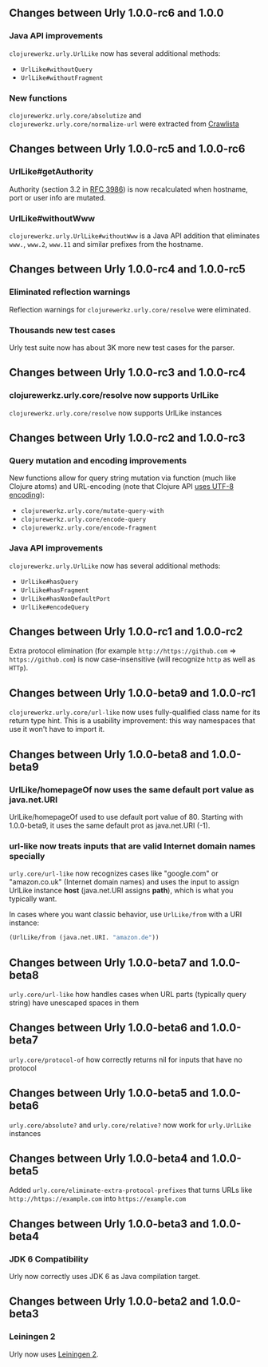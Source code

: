 ## Changes between Urly 1.0.0-rc6 and 1.0.0

### Java API improvements

`clojurewerkz.urly.UrlLike` now has several additional methods:

 * `UrlLike#withoutQuery`
 * `UrlLike#withoutFragment`


### New functions

`clojurewerkz.urly.core/absolutize` and `clojurewerkz.urly.core/normalize-url` were extracted from [Crawlista](https://github.com/michaelklishin/crawlista)


## Changes between Urly 1.0.0-rc5 and 1.0.0-rc6

### UrlLike#getAuthority

Authority (section 3.2 in [RFC 3986]()) is now recalculated when hostname, port or user info are mutated.


### UrlLike#withoutWww

`clojurewerkz.urly.UrlLike#withoutWww` is a Java API addition that eliminates `www.`, `www.2`, `www.11` and similar
prefixes from the hostname.



## Changes between Urly 1.0.0-rc4 and 1.0.0-rc5

### Eliminated reflection warnings

Reflection warnings for `clojurewerkz.urly.core/resolve` were eliminated.


### Thousands new test cases

Urly test suite now has about 3K more new test cases for the parser.



## Changes between Urly 1.0.0-rc3 and 1.0.0-rc4

### clojurewerkz.urly.core/resolve now supports UrlLike

`clojurewerkz.urly.core/resolve` now supports UrlLike instances


## Changes between Urly 1.0.0-rc2 and 1.0.0-rc3

### Query mutation and encoding improvements

New functions allow for query string mutation via function (much like Clojure atoms) and URL-encoding
(note that Clojure API [uses UTF-8 encoding](http://docs.oracle.com/javase/7/docs/api/java/net/URLEncoder.html#encode%28java.lang.String%29)):

 * `clojurewerkz.urly.core/mutate-query-with`
 * `clojurewerkz.urly.core/encode-query`
 * `clojurewerkz.urly.core/encode-fragment`


### Java API improvements

`clojurewerkz.urly.UrlLike` now has several additional methods:

 * `UrlLike#hasQuery`
 * `UrlLike#hasFragment`
 * `UrlLike#hasNonDefaultPort`
 * `UrlLike#encodeQuery`


## Changes between Urly 1.0.0-rc1 and 1.0.0-rc2

Extra protocol elimination (for example `http://https://github.com` => `https://github.com`) is now
case-insensitive (will recognize `http` as well as `HTTp`).


## Changes between Urly 1.0.0-beta9 and 1.0.0-rc1

`clojurewerkz.urly.core/url-like` now uses fully-qualified class name for its return type hint.
This is a usability improvement: this way namespaces that use it won't have to import it.


## Changes between Urly 1.0.0-beta8 and 1.0.0-beta9

### UrlLike/homepageOf now uses the same default port value as java.net.URI

UrlLike/homepageOf used to use default port value of 80. Starting with 1.0.0-beta9, it uses the same
default prot as java.net.URI (-1).


### url-like now treats inputs that are valid Internet domain names specially

`urly.core/url-like` now recognizes cases like "google.com" or "amazon.co.uk" (Internet domain names) and
uses the input to assign UrlLike instance **host** (java.net.URI assigns **path**), which is what you typically
want.

In cases where you want classic behavior, use `UrlLike/from` with a URI instance:

``` clojure
(UrlLike/from (java.net.URI. "amazon.de"))
```


## Changes between Urly 1.0.0-beta7 and 1.0.0-beta8

`urly.core/url-like` how handles cases when URL parts (typically query string) have unescaped spaces in them


## Changes between Urly 1.0.0-beta6 and 1.0.0-beta7

`urly.core/protocol-of` how correctly returns nil for inputs that have no protocol


## Changes between Urly 1.0.0-beta5 and 1.0.0-beta6

`urly.core/absolute?` and `urly.core/relative?` now work for `urly.UrlLike` instances



## Changes between Urly 1.0.0-beta4 and 1.0.0-beta5

Added `urly.core/eliminate-extra-protocol-prefixes` that turns URLs like `http://https://example.com` into `https://example.com`


## Changes between Urly 1.0.0-beta3 and 1.0.0-beta4

### JDK 6 Compatibility

Urly now correctly uses JDK 6 as Java compilation target.



## Changes between Urly 1.0.0-beta2 and 1.0.0-beta3

### Leiningen 2

Urly now uses [Leiningen 2](https://github.com/technomancy/leiningen/wiki/Upgrading).

